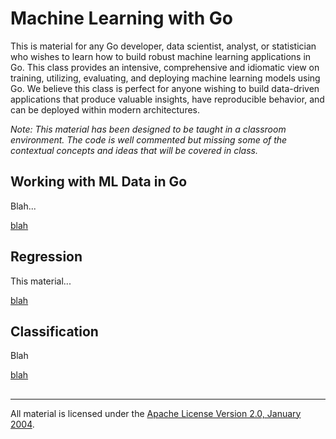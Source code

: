 # Machine Learning with Go

This is material for any Go developer, data scientist, analyst, or statistician who wishes to learn how to build robust machine learning applications in Go. This class provides an intensive, comprehensive and idiomatic view on training, utilizing, evaluating, and deploying machine learning models using Go. We believe this class is perfect for anyone wishing to build data-driven applications that produce valuable insights, have reproducible behavior, and can be deployed within modern architectures.

*Note: This material has been designed to be taught in a classroom environment. The code is well commented but missing some of the contextual concepts and ideas that will be covered in class.*

## Working with ML Data in Go 

Blah...

[blah](blah)

## Regression

This material...

[blah](blah)

## Classification

Blah

[blah](blah)

## 

___
All material is licensed under the [Apache License Version 2.0, January 2004](http://www.apache.org/licenses/LICENSE-2.0).
